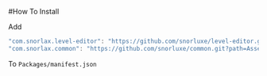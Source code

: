 #How To Install

Add 

```csharp
"com.snorlax.level-editor": "https://github.com/snorluxe/level-editor.git?path=Assets/_Root/UnityPackage#1.0.10",
"com.snorlax.common": "https://github.com/snorluxe/common.git?path=Assets/_Root#1.0.6",
```

To `Packages/manifest.json`